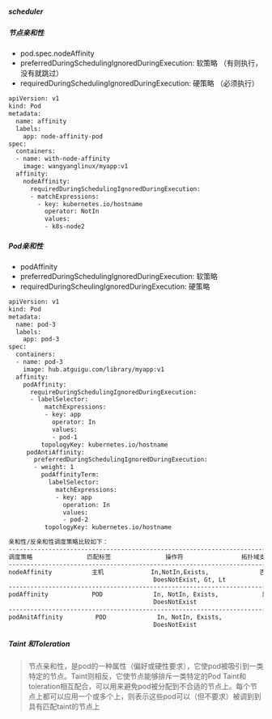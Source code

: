 ##### scheduler
##### 节点亲和性
+ pod.spec.nodeAffinity
+ preferredDuringSchedulingIgnoredDuringExecution: 软策略 （有则执行，没有就跳过）
+ requiredDuringSchedulingIgnoredDuringExecution: 硬策略 （必须执行）
```bash
apiVersion: v1
kind: Pod
metadata:
  name: affinity
  labels:
    app: node-affinity-pod
spec:
  containers:
  - name: with-node-affinity
    image: wangyanglinux/myapp:v1
  affinity:
    nodeAffinity:
      requiredDuringSchedulingIgnoredDuringExecution:
      - matchExpressions:
        - key: kubernetes.io/hostname
          operator: NotIn
          values:
          - k8s-node2
```
##### Pod亲和性
+ podAffinity
+ preferredDuringSchedulingIgnoredDuringExecution: 软策略
+ requiredDuringScheulingIgnoredDuringExecution: 硬策略
```bash
apiVersion: v1
kind: Pod
metadata:
  name: pod-3
  labels:
    app: pod-3
spec:
  containers:
  - name: pod-3
    image: hub.atguigu.com/library/myapp:v1
  affinity:
    podAffinity:
      requireDuringSchedulingIgnoredDuringExecution:
      - labelSelector:
          matchExpressions:
          - key: app
            operator: In
            values:
            - pod-1
         topologyKey: kubernetes.io/hostname
     podAntiAffinity:
       preferredDuringSchedulingIgnoredDuringExecution:
       - weight: 1
         podAffinityTerm:
           labelSelector:
             matchExpressions:
             - key: app
               operation: In
               values:
               - pod-2
          topologyKey: kubernetes.io/hostname
```
```bash
亲和性/反亲和性调度策略比较如下：
----------------------------------------------------------------------------------------------------
调度策略               匹配标签               操作符                拓扑域支持                调度目标
----------------------------------------------------------------------------------------------------
nodeAffinity           主机             In,NotIn,Exists,              否                   指定主机
                                        DoesNotExist, Gt, Lt
----------------------------------------------------------------------------------------------------
podAffinity            POD              In, NotIn, Exists,            是                 POD与指定POD
                                        DoesNotExist                                     同一拓扑域
-----------------------------------------------------------------------------------------------------
podAnitAffinity         POD              In, NotIn, Exists,            是                 POD与指定POD不在
                                        DoesNotExist                                     同一拓扑域
```
##### Taint 和Toleration
> 节点亲和性，是pod的一种属性（偏好或硬性要求），它使pod被吸引到一类特定的节点。Taint则相反，它使节点能够排斥一类特定的Pod
> Taint和toleration相互配合，可以用来避免pod被分配到不合适的节点上。每个节点上都可以应用一个或多个上，则表示这些pod可以（但不要求）被调到到具有匹配taint的节点上
